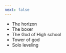 ```yaml
---
next: false
---
```



- The horizon
- The boxer
- The God of High school
- Tower of god
- Solo leveling
